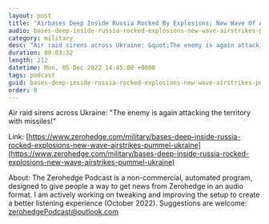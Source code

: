 ```yaml
---
layout: post
title: "Airbases Deep Inside Russia Rocked By Explosions; New Wave Of Airstrikes Pummel Ukraine"
audio: bases-deep-inside-russia-rocked-explosions-new-wave-airstrikes-pummel-ukraine-0
category: military
desc: "Air raid sirens across Ukraine: &quot;The enemy is again attacking the territory with missiles!&quot;"
duration: 00:03:32
length: 212
datetime: Mon, 05 Dec 2022 14:45:00 +0000
tags: podcast
guid: bases-deep-inside-russia-rocked-explosions-new-wave-airstrikes-pummel-ukraine-0
order: 0
---
```

Air raid sirens across Ukraine: &quot;The enemy is again attacking the territory with missiles!&quot;

Link: [https://www.zerohedge.com/military/bases-deep-inside-russia-rocked-explosions-new-wave-airstrikes-pummel-ukraine](https://www.zerohedge.com/military/bases-deep-inside-russia-rocked-explosions-new-wave-airstrikes-pummel-ukraine)

About: The Zerohedge Podcast is a non-commercial, automated program, designed to give people a way to get news from Zerohedge in an audio format.  I am actively working on tweaking and improving the setup to create a better listening experience (October 2022).  Suggestions are welcome: [zerohedgePodcast@outlook.com](mailto:zerohedgePodcast@outlook.com)
